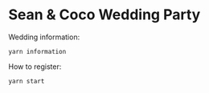 # Sean & Coco Wedding Party

Wedding information:

```
yarn information
```

How to register:

```
yarn start
```
